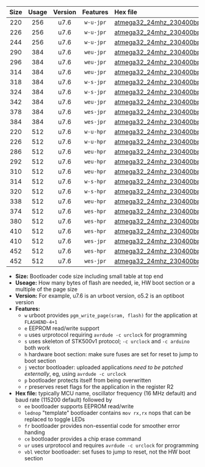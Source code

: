 |Size|Usage|Version|Features|Hex file|
|:-:|:-:|:-:|:-:|:--|
|220|256|u7.6|`w-u-jpr`|[atmega32_24mhz_230400bps_ur_vbl.hex](https://raw.githubusercontent.com/stefanrueger/urboot/main/bootloaders/atmega32/fcpu_24mhz/230400_bps/atmega32_24mhz_230400bps_ur_vbl.hex)|
|226|256|u7.6|`w-u-jpr`|[atmega32_24mhz_230400bps_lednop_ur_vbl.hex](https://raw.githubusercontent.com/stefanrueger/urboot/main/bootloaders/atmega32/fcpu_24mhz/230400_bps/atmega32_24mhz_230400bps_lednop_ur_vbl.hex)|
|244|256|u7.6|`w-u-jpr`|[atmega32_24mhz_230400bps_lednop_fr_ur_vbl.hex](https://raw.githubusercontent.com/stefanrueger/urboot/main/bootloaders/atmega32/fcpu_24mhz/230400_bps/atmega32_24mhz_230400bps_lednop_fr_ur_vbl.hex)|
|290|384|u7.6|`weu-jpr`|[atmega32_24mhz_230400bps_ee_ur_vbl.hex](https://raw.githubusercontent.com/stefanrueger/urboot/main/bootloaders/atmega32/fcpu_24mhz/230400_bps/atmega32_24mhz_230400bps_ee_ur_vbl.hex)|
|296|384|u7.6|`weu-jpr`|[atmega32_24mhz_230400bps_ee_lednop_ur_vbl.hex](https://raw.githubusercontent.com/stefanrueger/urboot/main/bootloaders/atmega32/fcpu_24mhz/230400_bps/atmega32_24mhz_230400bps_ee_lednop_ur_vbl.hex)|
|314|384|u7.6|`weu-jpr`|[atmega32_24mhz_230400bps_ee_lednop_fr_ur_vbl.hex](https://raw.githubusercontent.com/stefanrueger/urboot/main/bootloaders/atmega32/fcpu_24mhz/230400_bps/atmega32_24mhz_230400bps_ee_lednop_fr_ur_vbl.hex)|
|318|384|u7.6|`w-s-jpr`|[atmega32_24mhz_230400bps_vbl.hex](https://raw.githubusercontent.com/stefanrueger/urboot/main/bootloaders/atmega32/fcpu_24mhz/230400_bps/atmega32_24mhz_230400bps_vbl.hex)|
|324|384|u7.6|`w-s-jpr`|[atmega32_24mhz_230400bps_lednop_vbl.hex](https://raw.githubusercontent.com/stefanrueger/urboot/main/bootloaders/atmega32/fcpu_24mhz/230400_bps/atmega32_24mhz_230400bps_lednop_vbl.hex)|
|342|384|u7.6|`weu-jpr`|[atmega32_24mhz_230400bps_ee_lednop_fr_ce_ur_vbl.hex](https://raw.githubusercontent.com/stefanrueger/urboot/main/bootloaders/atmega32/fcpu_24mhz/230400_bps/atmega32_24mhz_230400bps_ee_lednop_fr_ce_ur_vbl.hex)|
|378|384|u7.6|`wes-jpr`|[atmega32_24mhz_230400bps_ee_vbl.hex](https://raw.githubusercontent.com/stefanrueger/urboot/main/bootloaders/atmega32/fcpu_24mhz/230400_bps/atmega32_24mhz_230400bps_ee_vbl.hex)|
|384|384|u7.6|`wes-jpr`|[atmega32_24mhz_230400bps_ee_lednop_vbl.hex](https://raw.githubusercontent.com/stefanrueger/urboot/main/bootloaders/atmega32/fcpu_24mhz/230400_bps/atmega32_24mhz_230400bps_ee_lednop_vbl.hex)|
|220|512|u7.6|`w-u-hpr`|[atmega32_24mhz_230400bps_ur.hex](https://raw.githubusercontent.com/stefanrueger/urboot/main/bootloaders/atmega32/fcpu_24mhz/230400_bps/atmega32_24mhz_230400bps_ur.hex)|
|226|512|u7.6|`w-u-hpr`|[atmega32_24mhz_230400bps_lednop_ur.hex](https://raw.githubusercontent.com/stefanrueger/urboot/main/bootloaders/atmega32/fcpu_24mhz/230400_bps/atmega32_24mhz_230400bps_lednop_ur.hex)|
|286|512|u7.6|`weu-hpr`|[atmega32_24mhz_230400bps_ee_ur.hex](https://raw.githubusercontent.com/stefanrueger/urboot/main/bootloaders/atmega32/fcpu_24mhz/230400_bps/atmega32_24mhz_230400bps_ee_ur.hex)|
|292|512|u7.6|`weu-hpr`|[atmega32_24mhz_230400bps_ee_lednop_ur.hex](https://raw.githubusercontent.com/stefanrueger/urboot/main/bootloaders/atmega32/fcpu_24mhz/230400_bps/atmega32_24mhz_230400bps_ee_lednop_ur.hex)|
|310|512|u7.6|`weu-hpr`|[atmega32_24mhz_230400bps_ee_lednop_fr_ur.hex](https://raw.githubusercontent.com/stefanrueger/urboot/main/bootloaders/atmega32/fcpu_24mhz/230400_bps/atmega32_24mhz_230400bps_ee_lednop_fr_ur.hex)|
|314|512|u7.6|`w-s-hpr`|[atmega32_24mhz_230400bps.hex](https://raw.githubusercontent.com/stefanrueger/urboot/main/bootloaders/atmega32/fcpu_24mhz/230400_bps/atmega32_24mhz_230400bps.hex)|
|320|512|u7.6|`w-s-hpr`|[atmega32_24mhz_230400bps_lednop.hex](https://raw.githubusercontent.com/stefanrueger/urboot/main/bootloaders/atmega32/fcpu_24mhz/230400_bps/atmega32_24mhz_230400bps_lednop.hex)|
|338|512|u7.6|`weu-hpr`|[atmega32_24mhz_230400bps_ee_lednop_fr_ce_ur.hex](https://raw.githubusercontent.com/stefanrueger/urboot/main/bootloaders/atmega32/fcpu_24mhz/230400_bps/atmega32_24mhz_230400bps_ee_lednop_fr_ce_ur.hex)|
|374|512|u7.6|`wes-hpr`|[atmega32_24mhz_230400bps_ee.hex](https://raw.githubusercontent.com/stefanrueger/urboot/main/bootloaders/atmega32/fcpu_24mhz/230400_bps/atmega32_24mhz_230400bps_ee.hex)|
|380|512|u7.6|`wes-hpr`|[atmega32_24mhz_230400bps_ee_lednop.hex](https://raw.githubusercontent.com/stefanrueger/urboot/main/bootloaders/atmega32/fcpu_24mhz/230400_bps/atmega32_24mhz_230400bps_ee_lednop.hex)|
|410|512|u7.6|`wes-hpr`|[atmega32_24mhz_230400bps_ee_lednop_fr.hex](https://raw.githubusercontent.com/stefanrueger/urboot/main/bootloaders/atmega32/fcpu_24mhz/230400_bps/atmega32_24mhz_230400bps_ee_lednop_fr.hex)|
|410|512|u7.6|`wes-jpr`|[atmega32_24mhz_230400bps_ee_lednop_fr_vbl.hex](https://raw.githubusercontent.com/stefanrueger/urboot/main/bootloaders/atmega32/fcpu_24mhz/230400_bps/atmega32_24mhz_230400bps_ee_lednop_fr_vbl.hex)|
|452|512|u7.6|`wes-hpr`|[atmega32_24mhz_230400bps_ee_lednop_fr_ce.hex](https://raw.githubusercontent.com/stefanrueger/urboot/main/bootloaders/atmega32/fcpu_24mhz/230400_bps/atmega32_24mhz_230400bps_ee_lednop_fr_ce.hex)|
|452|512|u7.6|`wes-jpr`|[atmega32_24mhz_230400bps_ee_lednop_fr_ce_vbl.hex](https://raw.githubusercontent.com/stefanrueger/urboot/main/bootloaders/atmega32/fcpu_24mhz/230400_bps/atmega32_24mhz_230400bps_ee_lednop_fr_ce_vbl.hex)|

- **Size:** Bootloader code size including small table at top end
- **Useage:** How many bytes of flash are needed, ie, HW boot section or a multiple of the page size
- **Version:** For example, u7.6 is an urboot version, o5.2 is an optiboot version
- **Features:**
  + `w` urboot provides `pgm_write_page(sram, flash)` for the application at `FLASHEND-4+1`
  + `e` EEPROM read/write support
  + `u` uses urprotocol requiring `avrdude -c urclock` for programming
  + `s` uses skeleton of STK500v1 protocol; `-c urclock` and `-c arduino` both work
  + `h` hardware boot section: make sure fuses are set for reset to jump to boot section
  + `j` vector bootloader: uploaded applications *need to be patched externally*, eg, using `avrdude -c urclock`
  + `p` bootloader protects itself from being overwritten
  + `r` preserves reset flags for the application in the register R2
- **Hex file:** typically MCU name, oscillator frequency (16 MHz default) and baud rate (115200 default) followed by
  + `ee` bootloader supports EEPROM read/write
  + `lednop` "template" bootloader contains `mov rx,rx` nops that can be replaced to toggle LEDs
  + `fr` bootloader provides non-essential code for smoother error handing
  + `ce` bootloader provides a chip erase command
  + `ur` uses urprotocol and requires `avrdude -c urclock` for programming
  + `vbl` vector bootloader: set fuses to jump to reset, not the HW boot section
